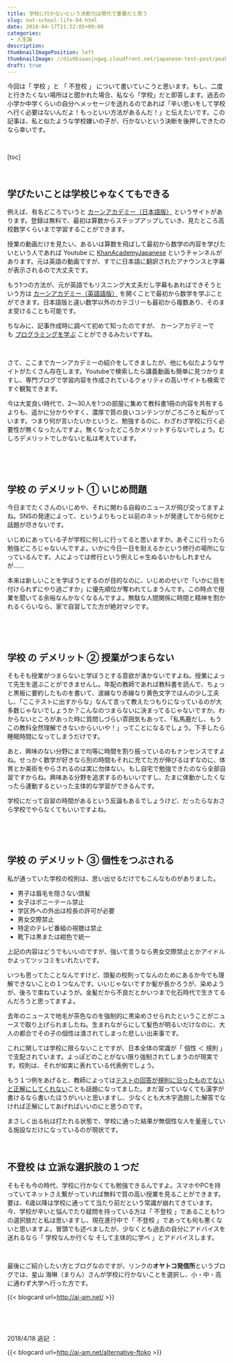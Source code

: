 ```yaml
---
title: 学校に行かないという決断力は現代で重要だと思う
slug: not-school-life-04-html
date: 2018-04-17T21:52:05+09:00
categories: 
 - 人生論
description: 
thumbnailImagePosition: left
thumbnailImage: //d1u9biwaxjngwg.cloudfront.net/japanese-test-post/peak-140.jpg
draft: true
---
```

<!--more-->

今回は「 学校 」と 「 不登校 」 について書いていこうと思います。もし、二度と行きたくない場所はと聞かれた場合、私なら「学校」だと即答します。過去の小学か中学くらいの自分へメッセージを送れるのであれば「辛い思いをして学校へ行く必要はないんだよ！もっといい方法があるんだ！」と伝えたいです。この記事は、私と似たような学校嫌いの子が、行かないという決断を後押しできたのなら幸いです。

&nbsp;

[toc]

&nbsp;
<h2>学びたいことは学校じゃなくてもできる</h2>
例えば、有名どころでいうと <a href="https://ja.khanacademy.org/" target="_blank" rel="noopener">カーンアカデミー（日本語版）</a> というサイトがあります。登録は無料で、最初は算数からステップアップしていき、見たところ高校数学くらいまで学習することができます。

授業の動画だけを見たい、あるいは算数を飛ばして最初から数学の内容を学びたいという人であれば Youtube に <a href="https://www.youtube.com/channel/UCRM8IfvoF3QbeB8C0jy21hg" target="_blank" rel="noopener">KhanAcademyJapanese</a> というチャンネルがあります。元は英語の動画ですが、すでに日本語に翻訳されたアナウンスと字幕が表示されるので大丈夫です。

もう1つの方法が、元が英語でもリスニング大丈夫だし字幕もあればできそうという方は <a href="https://www.khanacademy.org/" target="_blank" rel="noopener">カーンアカデミー（英語語版）</a> を開くことで最初から数学を学ぶことができます。日本語版と違い数学以外のカテゴリーも最初から複数あり、そのまま受けることも可能です。

ちなみに、記事作成時に調べて初めて知ったのですが、 カーンアカデミーでも <a href="https://ja.khanacademy.org/computing/computer-programming/programming" target="_blank" rel="noopener">プログラミングを学ぶ</a> ことができるみたいですね。

&nbsp;

さて、ここまでカーンアカデミーの紹介をしてきましたが、他にも似たようなサイトがたくさん存在します。Youtubeで検索したら講義動画も簡単に見つかりますし、専門ブログで学習内容を作成されているクォリティの高いサイトも検索ですぐ観覧できます。

今は大変良い時代で、2～30人を1つの部屋に集めて教科書1冊の内容を共有するよりも、遥かに分かりやすく、濃厚で質の良いコンテンツがごろごろと転がっています。つまり何が言いたいかというと、勉強するのに、わざわざ学校に行く必要性が無くなったんですよ。無くなったどころかメリットすらないでしょう。むしろデメリットでしかないと私は考えています。

&nbsp;

&nbsp;
<h2>学校 の デメリット ① いじめ問題</h2>
今日までたくさんのいじめや、それに関わる自殺のニュースが飛び交ってますよね。SNSの発達によって、というよりもっと以前のネットが発達してから何かと話題が尽きないです。

いじめにあっている子が学校に何しに行ってると思いますか。あそこに行ったら勉強どころじゃないんですよ。いかに今日一日を耐えるかという修行の場所になっているんです。人によっては修行という例えじゃ生ぬるいかもしれませんが……

本来は新しいことを学ぼうとするのが目的なのに、いじめのせいで「いかに目を付けられずにやり過ごすか」に優先順位が奪われてしまうんです。この時点で授業を聞いてる余裕なんかなくなるんですよ。無駄な人間関係に時間と精神を割かれるくらいなら、家で自習してた方が絶対マシです。

&nbsp;

&nbsp;
<h2>学校 の デメリット ② 授業がつまらない</h2>
そもそも授業がつまらないと学ぼうとする意欲が湧かないですよね。授業によって先生を選ぶことができませんし。年配の教師であれば教科書を読んで、ちょっと黒板に要約したものを書いて、波線なり赤線なり黄色文字でほんの少し工夫し、「ここテストに出すからな」なんて言って教えたつもりになっているのが大多数じゃないでしょうか？こんなのつまらないに決まってるじゃないですか。わからないところがあった時に質問しづらい雰囲気もあって、「私馬鹿だし、もうこの教科全然理解できないからいいや！」ってことになるでしょう。下手したら睡眠時間になってしまうだけです。

あと、興味のない分野にまで均等に時間を割り振っているのもナンセンスですよね。せっかく数学が好きなら別の時間もそれに充てた方が伸びるはずなのに、体育とか美術をやらされるのは実に勿体ない。もし自宅で勉強できたのなら全部自習ですからね。興味ある分野を追求するのもいいですし、たまに体動かしたくなったら運動するといった主体的な学習ができるんです。

学校にだって自習の時間があるという反論もあるでしょうけど、だったらなおさら学校でやらなくてもいいですよね。

&nbsp;

&nbsp;
<h2>学校 の デメリット ③ 個性をつぶされる</h2>
私が通っていた学校の校則は、思い出せるだけでもこんなものがありました。
<ul>
 	<li>男子は眉毛を隠さない頭髪</li>
 	<li>女子はポニーテール禁止</li>
 	<li>学区外への外出は校長の許可が必要</li>
 	<li>男女交際禁止</li>
 	<li>特定のテレビ番組の視聴は禁止</li>
 	<li>靴下は黒または紺色で統一</li>
</ul>
上記の内容はどうでもいいのですが、強いて言うなら男女交際禁止とかアイドルかよってツッコミをいれたいです。

いつも思ってたことなんですけど、頭髪の校則ってなんのためにあるか今でも理解できないことの１つなんです。いいじゃないですか髪が長かろうが、染めようが、後ろで束ねていようが。金髪だから不良だとかいつまで化石時代で生きてるんだろうと思ってますよ。

去年のニュースで地毛が茶色なのを強制的に黒染めさせられたということがニュースで取り上げられましたね。生まれながらにして髪色が明るいだけなのに、大人の都合でその子の個性は潰されてしまった悲しい出来事です。

これに関しては学校に限らないことですが、日本全体の常識が「 個性 ＜ 規則 」で支配されています。よっぽどのことがない限り強制されてしまうのが現実です。校則は、それが如実に表れている代表例でしょう。

もう１つ例をあげると、教師によっては<a href="https://togetter.com/li/883399" target="_blank" rel="noopener">テストの回答が規則に沿ったものでないと正解にしてくれない</a>ことも話題になってました。まだ習っていなくても漢字が書けるなら書いたほうがいいと思いますし、少なくとも大木宇逸脱した解答でなければ正解にしてあげればいいのにと思うのです。

まさしく出る杭は打たれる状態で、学校に通った結果が無個性な人を量産している施設なだけになっているのが現状です。

&nbsp;
<h2>不登校 は 立派な選択肢の１つだ</h2>
そもそも今の時代、学校に行かなくても勉強できるんですよ。スマホやPCを持っていてネットさえ繋がっていれば無料で質の高い授業を見ることができます。要は、6歳以降は学校に通ってて当たり前だという常識が崩れてきています。今、学校が辛いと悩んでたり疑問を持っている方は「 不登校 」であることも1つの選択肢だと私は思いますし、現在進行中で「 不登校 」であっても何も悪くないと思いますよ。冒頭でも述べましたが、少なくとも過去の自分にアドバイスを送れるなら「 学校なんか行くな そして主体的に学べ 」とアドバイスします。

&nbsp;

最後にご紹介したい方とブログなのですが、リンクの<strong>オヤトコ発信所</strong>というブログでは、星山 海琳（まりん）さんが学校に行かないことを選択し、小・中・高に通わず大学へ行った方です。

{{< blogcard url=http://ai-am.net/ >}}

&nbsp;

&nbsp;

2018/4/18 追記 ：

{{< blogcard url=http://ai-am.net/alternative-ftoko >}}
